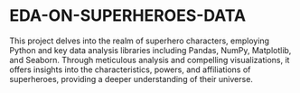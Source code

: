 # EDA-ON-SUPERHEROES-DATA
 This project delves into the realm of superhero characters, employing Python and key data analysis libraries including Pandas, NumPy, Matplotlib, and Seaborn. Through meticulous analysis and compelling visualizations, it offers insights into the characteristics, powers, and affiliations of superheroes, providing a deeper understanding of their universe.
